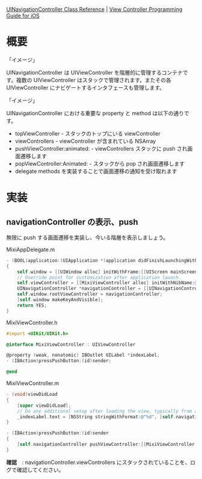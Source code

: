[UINavigationController Class Reference](http://developer.apple.com/library/ios/#documentation/uikit/reference/UINavigationController_Class/Reference/Reference.html) | [View Controller Programming Guide for iOS](http://developer.apple.com/library/ios/featuredarticles/ViewControllerPGforiPhoneOS/ViewControllerPGforiOS.pdf)

# 概要

「イメージ」

UINavigationController は UIViewController を階層的に管理するコンテナです。複数の UIViewController はスタックで管理されます。またその各 UIViewController にナビゲートするインタフェースも管理します。

「イメージ」

UINavigationController における重要な property と method は以下の通りです。

- topViewController - スタックのトップにいる viewController
- viewControllers - viewController が含まれている NSArray
- pushViewController:animated: - viewControllers スタックに push され画面遷移します
- popViewController:Animated: - スタックから pop され画面遷移します
- delegate methods を実装することで画面遷移の通知を受け取れます

# 実装
## navigationController の表示、push

無限に push する画面遷移を実装し、今いる階層を表示しましょう。

MixiAppDelegate.m
```objective-c
- (BOOL)application:(UIApplication *)application didFinishLaunchingWithOptions:(NSDictionary *)launchOptions
{
    self.window = [[UIWindow alloc] initWithFrame:[[UIScreen mainScreen] bounds]];
    // Override point for customization after application launch.
    self.viewController = [[MixiViewController alloc] initWithNibName:@"MixiViewController" bundle:nil];
    UINavigationController *navigationController = [[UINavigationController alloc] initWithRootViewController:_viewController];
    self.window.rootViewController = navigationController;
    [self.window makeKeyAndVisible];
    return YES;
}
```

MixiViewController.h
```objective-c
#import <UIKit/UIKit.h>

@interface MixiViewController : UIViewController

@property (weak, nonatomic) IBOutlet UILabel *indexLabel;
- (IBAction)pressPushButton:(id)sender;

@end
```

MixiViewController.m
```objective-c
- (void)viewDidLoad
{
    [super viewDidLoad];
	// Do any additional setup after loading the view, typically from a nib.
    _indexLabel.text = [NSString stringWithFormat:@"%d", [self.navigationController.viewControllers count]];
}

- (IBAction)pressPushButton:(id)sender
{
    [self.navigationController pushViewController:[[MixiViewController alloc] init] animated:YES];
}
```

**確認**　: navigationController.viewControllers にスタックされていることを、ログで確認してください。